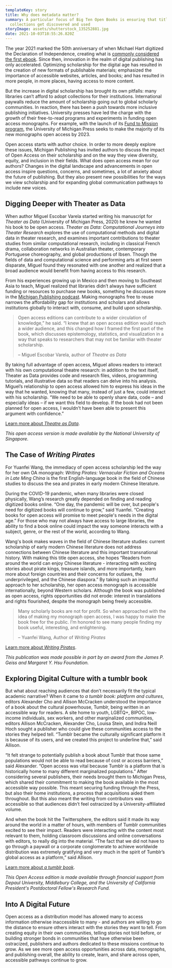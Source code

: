 ```yaml
---
templateKey: story
title: Why does metadata matter?
summary: A particular focus of Big Ten Open Books is ensuring that titles in the
  collections get discovered and used
storyImage: assets/shutterstock_135252881.jpg
date: 2021-10-03T18:55:26.820Z
---
```

The year 2021 marked the 50th anniversary of when Michael Hart digitized the Declaration of Independence, creating what is [commonly considered the first ebook](https://www.theguardian.com/books/2011/sep/08/michael-hart-inventor-ebook-dies). Since then, innovation in the realm of digital publishing has only accelerated. Optimizing scholarship for the digital age has resulted in the creation of new formats of publishable materials; emphasized the importance of accessible websites, articles, and books; and has resulted in more people, in more places, having access to more content.

But the increase in digital scholarship has brought its own pitfalls: many libraries can’t afford to adopt collections for their institutions. International paywalls reduce the amount of scholarship going out to global scholarly communities. In reaction, there has been a push towards more inclusive publishing initiatives. University presses have led the charge with the growth of their free-to-read programs and experiments in funding open access monographs. For example, with the launch of its [Fund to Mission program](https://www.publishing.umich.edu/features/fund-to-mission), the University of Michigan Press seeks to make the majority of its new monographs open access by 2023. 

Open access starts with author choice. In order to more deeply explore these issues, Michigan Publishing has invited authors to discuss the impact of Open Access on their scholarship and on the way they view diversity, equity, and inclusion in their fields. What does open access mean for our authors? Changes in the digital landscape and advancements in open access inspire questions, concerns, and sometimes, a lot of anxiety about the future of publishing. But they also present new possibilities for the ways we view scholarship and for expanding global communication pathways to include new voices.

## Digging Deeper with Theater as Data

When author Miguel Escobar Varela started writing his manuscript for *Theater as Data* (University of Michigan Press, 2020) he knew he wanted his book to be open access. *Theater as Data: Computational Journeys into Theater Research* explores the use of computational methods and digital data in theater research, and examines important contributions to theater studies from similar computational research, including in classical French drama, collaboration networks in Australian theater, contemporary Portuguese choreography, and global productions of Ibsen. Though the fields of data and computational science and performing arts at first seem disparate, Miguel found they resonated with one another and realized that a broad audience would benefit from having access to this research.

From his experiences growing up in Mexico and then moving to Southeast Asia to teach, Miguel realized that libraries didn’t always have sufficient funding or resources to purchase new books, something he discusses more in the [Michigan Publishing podcast](https://mpubpodcast.podbean.com/e/open-access-in-conversation-mini-series-episode-4-authors/). Making monographs free to reuse narrows the affordability gap for institutions and scholars and allows institutions globally to interact with, consume, and build upon scholarship.

> Open access editions can contribute to a wider circulation of knowledge,” he said. “I knew that an open access edition would reach a wider audience, and this changed how I framed the first part of the book, which discusses epistemology, statistics, and visualization in a way that speaks to researchers that may not be familiar with theater scholarship. 
>
> – Miguel Escobar Varela, author of *Theatre as Data*

By taking full advantage of open access, Miguel allows readers to interact with his own computational theatre research: in addition to the text itself, Theater as Data provides code and research files, videos, programming tutorials, and illustrative data so that readers can delve into his analysis. Miguel’s relationship to open access allowed him to express his ideas in the way that he wanted, knowing that many, instead of just a few, could interact with his scholarship. “We need to be able to openly share data, code – and especially ideas – if we want this field to develop. If the book had not been planned for open access, I wouldn’t have been able to present this argument with confidence.”

[Learn more about *Theatre as Data*](https://www.fulcrum.org/concern/monographs/fq977w923?locale=en).

*This open access version is made available by the National University of Singapore.*

## The Case of *Writing Pirates*

For Yuanfei Wang, the immediacy of open access scholarship led the way for her own OA monograph: *Writing Pirates: Vernacular Fiction and Oceans in Late Ming China* is the first English-language book in the field of Chinese studies to discuss the sea and pirates in early modern Chinese literature.

During the COVID-19 pandemic, when many libraries were closed physically, Wang’s research greatly depended on finding and reading digitized books online. “One day, the pandemic will be over, but people's need for digitized books will continue to grow,” said Yuanfei. “Creating books for open access will promise to meet people's needs in the digital age.” For those who may not always have access to large libraries, the ability to find a book online could impact the way someone interacts with a subject, genre, or the rest of the world, according to Wang.

Wang's book makes waves in the field of Chinese literature studies: current scholarship of early modern Chinese literature does not address connections between Chinese literature and this important transnational history. With making this title open access, she hopes “Readers from around the world can enjoy Chinese literature - interacting with exciting stories about pirate kings, treasure islands, and more importantly, learn more about foreign countries and their concerns for outlaws, the underprivileged, and the Chinese diaspora.” By taking such an impactful approach to her scholarship, her open access monograph is accessible internationally, beyond Western scholars. Although the book was published as open access, rights opportunities did not erode: interest in translations and rights flourished, despite the monograph being freely accessible.

> Many scholarly books are not for profit. So when approached with the idea of making my monograph open access, I was happy to make the book free for the public. I’m honored to see many people finding my book useful, interesting, and enlightening.
>
> – Yuanfei Wang, Author of *Writing Pirates*

[Learn more about *Writing Pirates*](https://www.fulcrum.org/concern/monographs/8336h409h?locale=en).

*This publication was made possible in part by an award from the James P. Geiss and Margaret Y. Hsu Foundation.*

## Exploring Digital Culture with a tumblr book

But what about reaching audiences that don’t necessarily fit the typical academic narrative? When it came to *a tumblr book: platform and cultures*, editors Alexander Cho and Allison McCracken understood the importance of a book about the cultural powerhouse, Tumblr, being written in an accessible way for readers. A site home to youth, LGBTQ+, BIPOC, low-income individuals, sex workers, and other marginalized communities, editors Allison McCracken, Alexander Cho, Louisa Stein, and Indira Neill Hoch sought a publisher who could give these communities access to the stories they helped tell. “Tumblr became the culturally significant platform it is because of its users, and we created this project to underline that,” said Allison.

“It felt strange to potentially publish a book about Tumblr that those same populations would not be able to read because of cost or access barriers,” said Alexander. “Open access was vital because Tumblr is a platform that is historically home to many different marginalized populations.” After considering several publishers, their needs brought them to Michigan Press, which shared their commitment to making the book available in the most accessible way possible. This meant securing funding through the Press, but also their home institutions, a process that acquisitions aided them throughout. But this also meant the writing from contributors was accessible so that audiences didn’t feel ostracized by a University-affiliated volume.

And when the book hit the Twittersphere, the editors said it made its way around the world in a matter of hours, with members of Tumblr communities excited to see their impact. Readers were interacting with the content most relevant to them, holding classroom discussions and online conversations with editors, to really dig into the material. “The fact that we did not have to go through a paywall or a corporate conglomerate to achieve worldwide distribution was extremely gratifying and very much in the spirit of Tumblr’s global access as a platform,” said Allison.

[Learn more about *a tumblr book*](https://www.fulcrum.org/concern/monographs/x346d608w?locale=en).

*This Open Access edition is made available through financial support from Depaul University, Middlebury College, and the University of California President's Postdoctoral Fellow's Research Fund.*

## Into A Digital Future

Open access as a distribution model has allowed many to access information otherwise inaccessible to many - and authors are willing to go the distance to ensure others interact with the stories they want to tell. From creating equity in their own communities, telling stories not told before, or building stronger bonds in communities that have otherwise been ostracized, publishers and authors dedicated to these missions continue to grow. As we see more open access opportunities across data, monographs, and publishing overall, the ability to create, learn, and share across open, accessible pathways continue to grow.